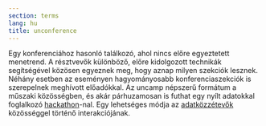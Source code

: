 ```yaml
---
section: terms
lang: hu
title: unconference
---
```


Egy konferenciához hasonló találkozó, ahol nincs előre egyeztetett menetrend. A résztvevők különböző, előre kidolgozott technikák segítségével közösen egyeznek meg, hogy aznap milyen szekciók lesznek. Néhány esetben az eseményen hagyományosabb konferenciaszekciók is szerepelnek meghívott előadókkal. Az uncamp népszerű formátum a műszaki közösségben, és akár párhuzamosan is futhat egy nyílt adatokkal foglalkozó [hackathon](../hackathon/)-nal. Egy lehetséges módja az [adatközzétevők](../publisher/) közösséggel történő interakciójának. 
